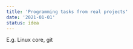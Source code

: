 ```yaml
---
title: 'Programming tasks from real projects'
date: '2021-01-01'
status: idea
---
```


E.g. Linux core, git